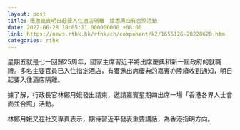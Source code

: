 ```yaml
---
layout: post
title: 獲邀嘉賓明日起要入住酒店隔離　據悉周四有合照活動
date: 2022-06-28 18:05:11.000000000 +08:00
link: https://news.rthk.hk/rthk/ch/component/k2/1655126-20220628.htm
categories: rthk
---
```


星期五就是七一回歸25周年，國家主席習近平將出席慶典和新一屆政府的就職禮。多名主要官員已入住指定酒店，有獲邀出席慶典的嘉賓亦陸續收到通知，明日起要入住酒店隔離。

據了解，行政長官林鄭月娥發出請柬，邀請嘉賓星期四出席一場「香港各界人士會面並合照」活動。

林鄭月娥又在社交專頁表示，期待習近平發表重要講話，為香港指明方向。
